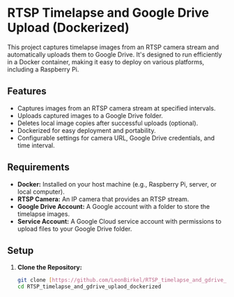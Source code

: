# RTSP Timelapse and Google Drive Upload (Dockerized)

This project captures timelapse images from an RTSP camera stream and automatically uploads them to Google Drive. It's designed to run efficiently in a Docker container, making it easy to deploy on various platforms, including a Raspberry Pi.

## Features

- Captures images from an RTSP camera stream at specified intervals.
- Uploads captured images to a Google Drive folder.
- Deletes local image copies after successful uploads (optional).
- Dockerized for easy deployment and portability.
- Configurable settings for camera URL, Google Drive credentials, and time interval.

## Requirements

- **Docker:**  Installed on your host machine (e.g., Raspberry Pi, server, or local computer).
- **RTSP Camera:** An IP camera that provides an RTSP stream.
- **Google Drive Account:** A Google account with a folder to store the timelapse images.
- **Service Account:** A Google Cloud service account with permissions to upload files to your Google Drive folder.

## Setup

1. **Clone the Repository:**

   ```bash
   git clone [https://github.com/LeonBirkel/RTSP_timelapse_and_gdrive_uplaod_dockerized](https://github.com/LeonBirkel/RTSP_timelapse_and_gdrive_uplaod_dockerized)
   cd RTSP_timelapse_and_gdrive_uplaod_dockerized
